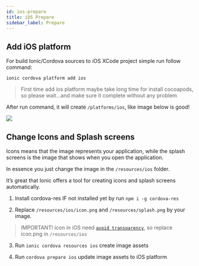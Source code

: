 ```yaml
---
id: ios-prepare
title: iOS Prepare
sidebar_label: Prepare
---
```



## Add iOS platform

For build Ionic/Cordova sources to iOS XCode project simple run follow command:

```
ionic cordova platform add ios
```

> First time add ios platform maybe take long time for install cocoapods, so please wait...and make sure it complete without any problem

After run command, it will create `/platforms/ios`, like image below is good!

![](/halanews-document/docs/assets/build-ios-add-platform.png)

## Change Icons and Splash screens

Icons means that the image represents your application, while the splash screens is the image that shows when you open the application.

In essence you just change the image in the `/resources/ios` folder.

It’s great that Ionic offers a tool for creating icons and splash screens automatically.

1. Install cordova-res IF not installed yet by run `npm i -g cordova-res`

2. Replace `/resources/ios/icon.png` and `/resources/splash.png` by your image.

> IMPORTANT! icon in iOS need [`avoid transparency`](https://developer.apple.com/design/human-interface-guidelines/ios/icons-and-images/app-icon/), so replace icon.png in `/resources/ios`

3. Run `ionic cordova resources ios` create image assets

4. Run `cordova prepare ios` update image assets to iOS platform